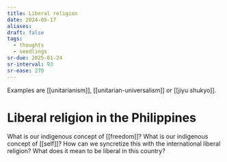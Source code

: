 ```yaml
---
title: Liberal religion
date: 2024-05-17
aliases: 
draft: false
tags:
  - thoughts
  - seedlings
sr-due: 2025-01-24
sr-interval: 93
sr-ease: 270
---
```

Examples are [[unitarianism]], [[unitarian-universalism]] or [[jiyu shukyo]].

# Liberal religion in the Philippines

What is our indigenous concept of [[freedom]]?
What is our indigenous concept of [[self]]?
How can we syncretize this with the international liberal religion?
What does it mean to be liberal in this country?